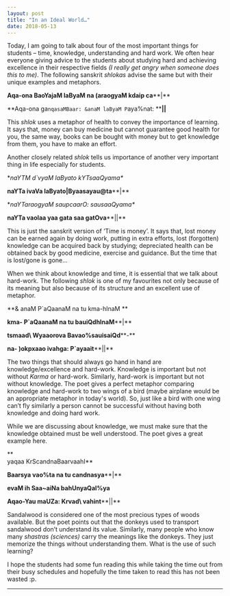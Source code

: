 ```yaml
---
layout: post
title: "In an Ideal World…"
date: 2018-05-13
---
```


Today, I am going to talk about four of the most important things for students – time, knowledge, understanding and hard work. We often hear everyone giving advice to the students about studying hard and achieving excellence in their respective fields _(I really get angry when someone does this to me)_. The following sanskrit _shlokas_ advise the same but with their unique examples and metaphors.

  
  


**Aqa-ona BaoYajaM laByaM na (araogyaM kdaip ca****|**

**Aqa-ona ga`nqasaMBaar: &anaM laByaM P`aya%nat: ****||**

  


  


This _shlok_ uses a metaphor of health to convey the importance of learning. It says that, money can buy medicine but cannot guarantee good health for you, the same way, books can be bought with money but to get knowledge from them, you have to make an effort.

  


  


Another closely related _shlok_ tells us importance of another very important thing in life especially for students.

  
**naYTM d`vyaM laByato kYTsaaQyama\**

**naYTa ivaVa laByato|Byaasayau@ta****|**

**naYTaraogyaM saupcaarO: sausaaQyama\**

**naYTa vaolaa yaa gata saa gatOva****||**

  


This is just the sanskrit version of ‘Time is money’. It says that, lost money can be earned again by doing work, putting in extra efforts, lost (forgotten) knowledge can be acquired back by studying; depreciated health can be obtained back by good medicine, exercise and guidance. But the time that is lost/gone is gone...

  


  


When we think about knowledge and time, it is essential that we talk about hard-work. The following _shlok_ is one of my favourites not only because of its meaning but also because of its structure and an excellent use of metaphor. 

  
**& anaM P`aQaanaM na tu kma-hInaM **

**kma- P`aQaanaM na tu bauiQdhInaM****|**

**tsmaad\ Wyaaorova Bavao%sauisaiQd****-**

**na- )okpxaao ivahga: P`ayaait****||**

  


The two things that should always go hand in hand are knowledge/excellence and hard-work. Knowledge is important but not without _Karma_ or hard-work. Similarly, hard-work is important but not without knowledge. The poet gives a perfect metaphor comparing knowledge and hard-work to two wings of a bird (maybe airplane would be an appropriate metaphor in today's world). So, just like a bird with one wing can’t fly similarly a person cannot be successful without having both knowledge and doing hard work.

  


  


While we are discussing about knowledge, we must make sure that the knowledge obtained must be well understood. The poet gives a great example here.

**  
yaqaa KrScandnaBaarvaahI**

**Baarsya vao%ta na tu candnasya****|**

**evaM ih Saa~aiNa bahUnyaQaI%ya**

**Aqao-Yau maUZa: Krvad\ vahint****||**

  


Sandalwood is considered one of the most precious types of woods available. But the poet points out that the donkeys used to transport sandalwood don’t understand its value. Similarly, many people who know many _shastras (sciences)_ carry the meanings like the donkeys. They just memorize the things without understanding them. What is the use of such learning?

  


I hope the students had some fun reading this while taking the time out from their busy schedules and hopefully the time taken to read this has not been wasted :p. 

** **

